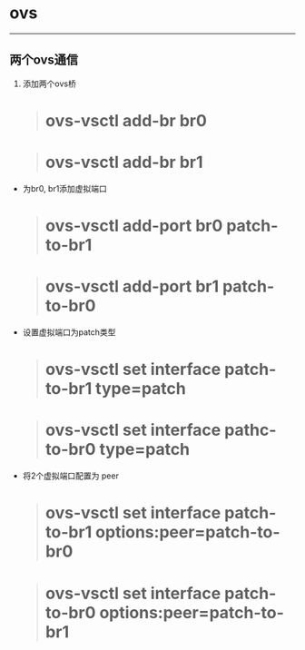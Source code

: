 # ovs

***

## 两个ovs通信

1. 添加两个ovs桥

    >   # ovs-vsctl add-br br0

    >   # ovs-vsctl add-br br1

- 为br0, br1添加虚拟端口

    >   # ovs-vsctl add-port br0 patch-to-br1

    >   # ovs-vsctl add-port br1 patch-to-br0

- 设置虚拟端口为patch类型

    >   # ovs-vsctl set interface patch-to-br1 type=patch

    >   # ovs-vsctl set interface pathc-to-br0 type=patch

- 将2个虚拟端口配置为 peer

    >   # ovs-vsctl set interface patch-to-br1 options:peer=patch-to-br0

    >   # ovs-vsctl set interface patch-to-br0 options:peer=patch-to-br1

